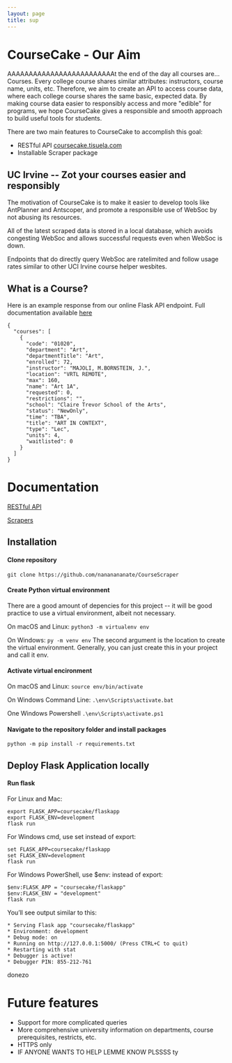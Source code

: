 ```yaml
---
layout: page
title: sup
---
```


# CourseCake - Our Aim
AAAAAAAAAAAAAAAAAAAAAAAAAt the end of the day all courses are... Courses. Every college course shares similar attributes: instructors, course name, units, etc. Therefore, we aim to create an API to access course data, where each college course shares the same basic, expected data. By making course data easier to responsibly access and more "edible" for programs, we hope CourseCake gives a responsible and smooth approach to build useful tools for students.

There are two main features to CourseCake to accomplish this goal:
- RESTful API [coursecake.tisuela.com](http://coursecake.tisuela.com)
- Installable Scraper package



## UC Irvine -- Zot your courses easier and responsibly
The motivation of CourseCake is to make it easier to develop tools like AntPlanner and Antscoper, and promote a responsible use of WebSoc by not abusing its resources.

All of the latest scraped data is stored in a local database, which avoids congesting WebSoc and allows successful requests even when WebSoc is down.

Endpoints that do directly query WebSoc are ratelimited and follow usage rates similar to other UCI Irvine course helper wesbites.


## What is a Course?

Here is an example response from our online Flask API endpoint. Full documentation available [here](https://github.com/nananananate/CourseCake/wiki/RESTful-API-Documentation)
```
{
  "courses": [
    {
      "code": "01020",
      "department": "Art",
      "departmentTitle": "Art",
      "enrolled": 72,
      "instructor": "MAJOLI, M.BORNSTEIN, J.",
      "location": "VRTL REMOTE",
      "max": 160,
      "name": "Art 1A",
      "requested": 0,
      "restrictions": "",
      "school": "Claire Trevor School of the Arts",
      "status": "NewOnly",
      "time": "TBA",
      "title": "ART IN CONTEXT",
      "type": "Lec",
      "units": 4,
      "waitlisted": 0
    }
  ]
}
```



# Documentation

[RESTful API ](https://github.com/nananananate/CourseCake/wiki/RESTful-API-Documentation)

[Scrapers](https://github.com/nananananate/CourseCake/wiki/Scrapers-Documentation)


## Installation

#### Clone repository
`git clone https://github.com/nananananate/CourseScraper`

#### Create Python virtual environment

There are a good amount of depencies for this project -- it will be good practice to use a virtual environment, albeit not necessary.

On macOS and Linux:
`python3 -m virtualenv env`

On Windows:
`py -m venv env`
The second argument is the location to create the virtual environment. Generally, you can just create this in your project and call it env.


#### Activate virtual encironment
On macOS and Linux:
`source env/bin/activate`

On Windows Command Line:
`.\env\Scripts\activate.bat`

One Windows Powershell
`.\env\Scripts\activate.ps1`

#### Navigate to the repository folder and install packages
`python -m pip install -r requirements.txt`



## Deploy Flask Application locally


#### Run flask
For Linux and Mac:

```
export FLASK_APP=coursecake/flaskapp
export FLASK_ENV=development
flask run
```

For Windows cmd, use set instead of export:

```
set FLASK_APP=coursecake/flaskapp
set FLASK_ENV=development
flask run
```

For Windows PowerShell, use $env: instead of export:

```
$env:FLASK_APP = "coursecake/flaskapp"
$env:FLASK_ENV = "development"
flask run
```

You’ll see output similar to this:

```
* Serving Flask app "coursecake/flaskapp"
* Environment: development
* Debug mode: on
* Running on http://127.0.0.1:5000/ (Press CTRL+C to quit)
* Restarting with stat
* Debugger is active!
* Debugger PIN: 855-212-761
```
donezo

# Future features
- Support for more complicated queries
- More comprehensive university information on departments, course prerequisites, restricts, etc.
- HTTPS only
- IF ANYONE WANTS TO HELP LEMME KNOW PLSSSS ty
